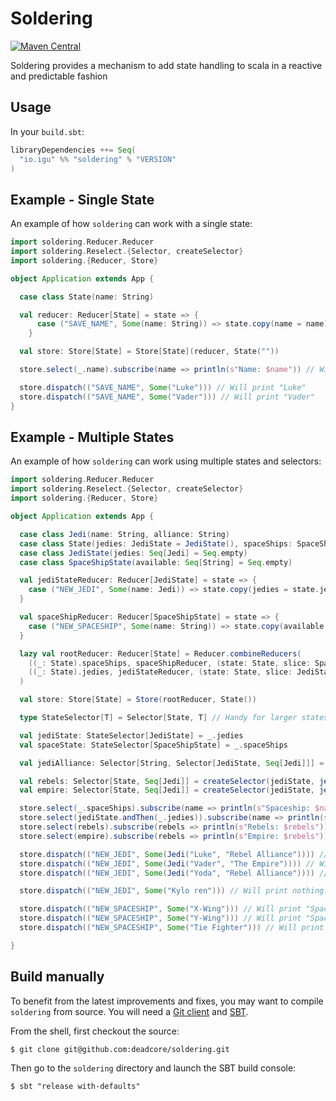 # Soldering
[![Maven Central](https://maven-badges.herokuapp.com/maven-central/io.igu/soldering/badge.svg)](https://maven-badges.herokuapp.com/maven-central/io.igu/soldering)

Soldering provides a mechanism to add state handling to scala in a reactive and predictable fashion

## Usage

In your `build.sbt`:

```sbt
libraryDependencies ++= Seq(
  "io.igu" %% "soldering" % "VERSION"
)
```

## Example - Single State
An example of how `soldering` can work with a single state:

```scala
import soldering.Reducer.Reducer
import soldering.Reselect.{Selector, createSelector}
import soldering.{Reducer, Store}

object Application extends App {

  case class State(name: String)

  val reducer: Reducer[State] = state => {
      case ("SAVE_NAME", Some(name: String)) => state.copy(name = name)
    }

  val store: Store[State] = Store[State](reducer, State(""))

  store.select(_.name).subscribe(name => println(s"Name: $name")) // Will print ""

  store.dispatch(("SAVE_NAME", Some("Luke"))) // Will print "Luke"
  store.dispatch(("SAVE_NAME", Some("Vader"))) // Will print "Vader"
}
```

## Example - Multiple States
An example of how `soldering` can work using multiple states and selectors:

```scala
import soldering.Reducer.Reducer
import soldering.Reselect.{Selector, createSelector}
import soldering.{Reducer, Store}

object Application extends App {

  case class Jedi(name: String, alliance: String)
  case class State(jedies: JediState = JediState(), spaceShips: SpaceShipState = SpaceShipState())
  case class JediState(jedies: Seq[Jedi] = Seq.empty)
  case class SpaceShipState(available: Seq[String] = Seq.empty)

  val jediStateReducer: Reducer[JediState] = state => {
    case ("NEW_JEDI", Some(name: Jedi)) => state.copy(jedies = state.jedies :+ name)
  }

  val spaceShipReducer: Reducer[SpaceShipState] = state => {
    case ("NEW_SPACESHIP", Some(name: String)) => state.copy(available = state.available :+ name)
  }

  lazy val rootReducer: Reducer[State] = Reducer.combineReducers(
    ((_: State).spaceShips, spaceShipReducer, (state: State, slice: SpaceShipState) => state.copy(spaceShips = slice)),
    ((_: State).jedies, jediStateReducer, (state: State, slice: JediState) => state.copy(jedies = slice))
  )

  val store: Store[State] = Store(rootReducer, State())

  type StateSelector[T] = Selector[State, T] // Handy for larger states

  val jediState: StateSelector[JediState] = _.jedies
  val spaceState: StateSelector[SpaceShipState] = _.spaceShips

  val jediAlliance: Selector[String, Selector[JediState, Seq[Jedi]]] = (alliance: String) => _.jedies.filter(_.alliance == alliance)

  val rebels: Selector[State, Seq[Jedi]] = createSelector(jediState, jediAlliance("Rebel Alliance"))
  val empire: Selector[State, Seq[Jedi]] = createSelector(jediState, jediAlliance("The Empire"))

  store.select(_.spaceShips).subscribe(name => println(s"Spaceship: $name")) // Will print "Spaceship: Seq()"
  store.select(jediState.andThen(_.jedies)).subscribe(name => println(s"Jedies: $name")) // Will print "Jedies: Seq()"
  store.select(rebels).subscribe(rebels => println(s"Rebels: $rebels")) // Will print "Rebels: Seq()"
  store.select(empire).subscribe(rebels => println(s"Empire: $rebels")) // Will print "Empire: Seq()"

  store.dispatch(("NEW_JEDI", Some(Jedi("Luke", "Rebel Alliance")))) // Will print "Jedies: List(Jedi(Luke,Rebel Alliance))" & "Rebels: List(Jedi(Luke,Rebel Alliance))"
  store.dispatch(("NEW_JEDI", Some(Jedi("Vader", "The Empire")))) // Will print "Jedies: List(Jedi(Luke,Rebel Alliance), Jedi(Vader,The Empire))" & "Empire: List(Jedi(Vader,The Empire))"
  store.dispatch(("NEW_JEDI", Some(Jedi("Yoda", "Rebel Alliance")))) // Will print "Jedies: List(Jedi(Luke,Rebel Alliance), Jedi(Vader,The Empire), Jedi(Yoda,Rebel Alliance))" & Rebels: "List(Jedi(Luke,Rebel Alliance), Jedi(Yoda,Rebel Alliance))"

  store.dispatch(("NEW_JEDI", Some("Kylo ren"))) // Will print nothing. No loss really if I'm honest

  store.dispatch(("NEW_SPACESHIP", Some("X-Wing"))) // Will print "Spaceship: List(X-Wing)"
  store.dispatch(("NEW_SPACESHIP", Some("Y-Wing"))) // Will print "Spaceship: List(X-Wing, Y-Wing)"
  store.dispatch(("NEW_SPACESHIP", Some("Tie Fighter"))) // Will print "Spaceship: List(X-Wing, Y-Wing, Tie Fighter)"

}
```

## Build manually

To benefit from the latest improvements and fixes, you may want to compile `soldering` from source. You will need a [Git client](http://git-scm.com/) and [SBT](http://www.scala-sbt.org).

From the shell, first checkout the source:

```
$ git clone git@github.com:deadcore/soldering.git
```

Then go to the `soldering` directory and launch the SBT build console:

```
$ sbt "release with-defaults"
```

